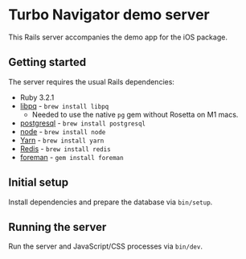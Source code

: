 # Turbo Navigator demo server

This Rails server accompanies the demo app for the iOS package.

## Getting started

The server requires the usual Rails dependencies:

* Ruby 3.2.1
* [libpq](https://www.postgresql.org/docs/9.5/libpq.html) - `brew install libpq`
    * Needed to use the native `pg` gem without Rosetta on M1 macs.
* [postgresql](https://www.postgresql.org) - `brew install postgresql` 
* [node](https://nodejs.org/en/) - `brew install node`
* [Yarn](https://yarnpkg.com) - `brew install yarn`
* [Redis](https://redis.io) - `brew install redis`
* [foreman](https://github.com/ddollar/foreman) - `gem install foreman`

## Initial setup

Install dependencies and prepare the database via `bin/setup`.

## Running the server

Run the server and JavaScript/CSS processes via `bin/dev`.
